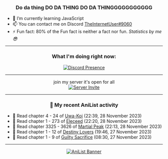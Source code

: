 <div align="center">

### Do da thing DO DA THING DO DA THINGGGGGGGGGGG
</div>

- 🌱 I’m currently learning JavaScript
- 📫 You can contact me on Discord [TheInternetUser#9060](https://discord.com/users/534117072796385300)
- ⚡ Fun fact: 80% of the Fun fact is neither a fact nor fun. _Statistics by me 😎_
<hr>

<div align="center">

### What I'm doing right now:
[![Discord Presence](https://lanyard.cnrad.dev/api/534117072796385300)](https://discord.com/users/534117072796385300)
<hr>

join my server it's open for all <br>
[![Server Invite](https://invidget.switchblade.xyz/bfYgVHxrSs)](https://discord.gg/bfYgVHxrSs)

<hr>
  
### 🌸 My recent AniList activity

</div>

<!-- ANILIST_ACTIVITY:start -->

-   📖 Read chapter 4 - 24 of [Uwa-Koi](https://anilist.co/manga/59931) (22:39, 28 November 2023)
-   📖 Read chapter 1 - 273 of [Eleceed](https://anilist.co/manga/106929) (22:20, 28 November 2023)
-   📖 Read chapter 3325 - 3626 of [Martial Peak](https://anilist.co/manga/104494) (22:13, 28 November 2023)
-   📖 Read chapter 1 - 12 of [Destiny Lovers](https://anilist.co/manga/119932) (19:46, 27 November 2023)
-   📖 Read chapter 1 - 9 of [Guilty Sacrifice](https://anilist.co/manga/83749) (08:30, 27 November 2023)

<!-- ANILIST_ACTIVITY:end -->
<hr>

<div align="center">

[![AniList Banner](https://img.anili.st/User/929966)](https://anilist.co/user/TheInternetUser)

<!-- ![Profile views](https://gpvc.arturio.dev/TheInternetUse7) Since 2023-01-09 -->
<br>


</div>
